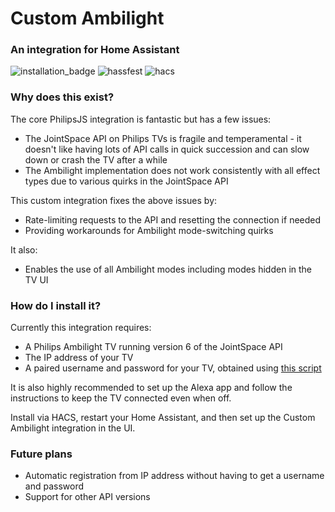 # Custom Ambilight
### An integration for Home Assistant

![installation_badge](https://img.shields.io/badge/dynamic/json?color=41BDF5&logo=home-assistant&label=integration%20usage&suffix=%20installs&cacheSeconds=15600&url=https://analytics.home-assistant.io/custom_integrations.json&query=$.custom_ambilight.total) ![hassfest](https://github.com/aegjoyce/custom-ambilight/workflows/hassfest/badge.svg) ![hacs](https://github.com/aegjoyce/custom-ambilight/workflows/hacs/badge.svg)

### Why does this exist?
The core PhilipsJS integration is fantastic but has a few issues:
 - The JointSpace API on Philips TVs is fragile and temperamental - it doesn't like having lots of API calls in quick succession and can slow down or crash the TV after a while
 - The Ambilight implementation does not work consistently with all effect types due to various quirks in the JointSpace API

This custom integration fixes the above issues by:
 - Rate-limiting requests to the API and resetting the connection if needed
 - Providing workarounds for Ambilight mode-switching quirks

It also:
 - Enables the use of all Ambilight modes including modes hidden in the TV UI

### How do I install it?
Currently this integration requires:
 - A Philips Ambilight TV running version 6 of the JointSpace API
 - The IP address of your TV
 - A paired username and password for your TV, obtained using [this script](https://github.com/suborb/philips_android_tv/tree/master)

It is also highly recommended to set up the Alexa app and follow the instructions to keep the TV connected even when off.

Install via HACS, restart your Home Assistant, and then set up the Custom Ambilight integration in the UI.

### Future plans
 - Automatic registration from IP address without having to get a username and password
 - Support for other API versions
